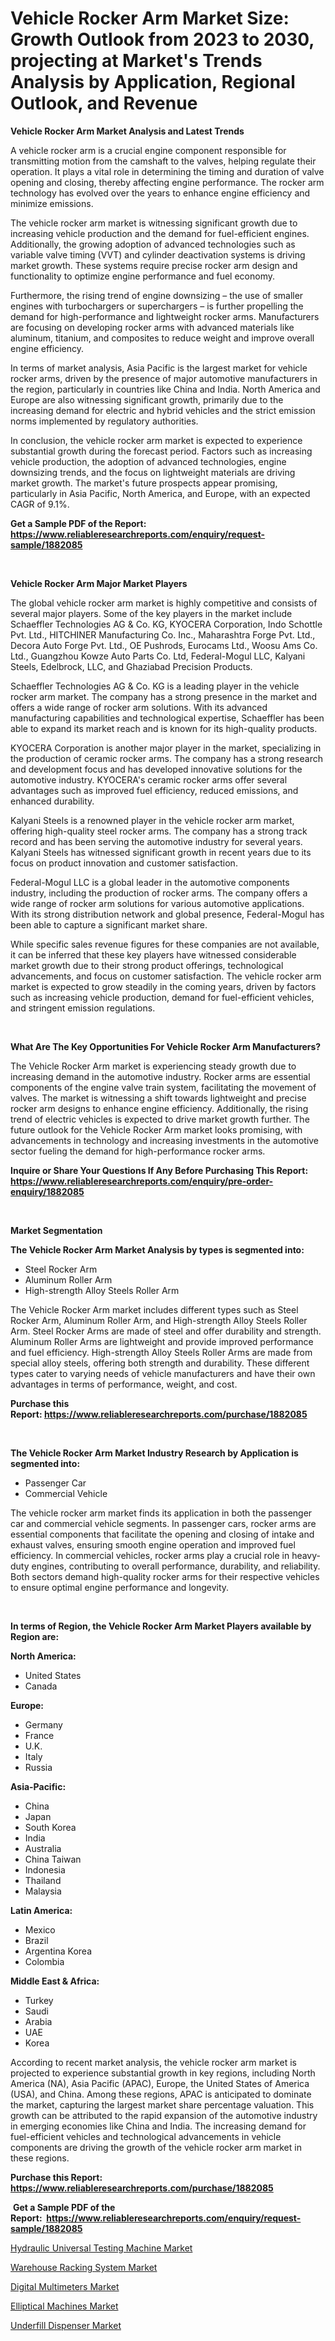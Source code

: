 <p><h1>Vehicle Rocker Arm Market Size: Growth Outlook from 2023 to 2030, projecting at Market's Trends Analysis by Application, Regional Outlook, and Revenue</h1></p><p><strong>Vehicle Rocker Arm Market Analysis and Latest Trends</strong></p>
<p><p>A vehicle rocker arm is a crucial engine component responsible for transmitting motion from the camshaft to the valves, helping regulate their operation. It plays a vital role in determining the timing and duration of valve opening and closing, thereby affecting engine performance. The rocker arm technology has evolved over the years to enhance engine efficiency and minimize emissions.</p><p>The vehicle rocker arm market is witnessing significant growth due to increasing vehicle production and the demand for fuel-efficient engines. Additionally, the growing adoption of advanced technologies such as variable valve timing (VVT) and cylinder deactivation systems is driving market growth. These systems require precise rocker arm design and functionality to optimize engine performance and fuel economy.</p><p>Furthermore, the rising trend of engine downsizing – the use of smaller engines with turbochargers or superchargers – is further propelling the demand for high-performance and lightweight rocker arms. Manufacturers are focusing on developing rocker arms with advanced materials like aluminum, titanium, and composites to reduce weight and improve overall engine efficiency.</p><p>In terms of market analysis, Asia Pacific is the largest market for vehicle rocker arms, driven by the presence of major automotive manufacturers in the region, particularly in countries like China and India. North America and Europe are also witnessing significant growth, primarily due to the increasing demand for electric and hybrid vehicles and the strict emission norms implemented by regulatory authorities.</p><p>In conclusion, the vehicle rocker arm market is expected to experience substantial growth during the forecast period. Factors such as increasing vehicle production, the adoption of advanced technologies, engine downsizing trends, and the focus on lightweight materials are driving market growth. The market's future prospects appear promising, particularly in Asia Pacific, North America, and Europe, with an expected CAGR of 9.1%.</p></p>
<p><strong>Get a Sample PDF of the Report:&nbsp; <a href="https://www.reliableresearchreports.com/enquiry/request-sample/1882085">https://www.reliableresearchreports.com/enquiry/request-sample/1882085</a></strong></p>
<p>&nbsp;</p>
<p><strong>Vehicle Rocker Arm Major Market Players</strong></p>
<p><p>The global vehicle rocker arm market is highly competitive and consists of several major players. Some of the key players in the market include Schaeffler Technologies AG & Co. KG, KYOCERA Corporation, Indo Schottle Pvt. Ltd., HITCHINER Manufacturing Co. Inc., Maharashtra Forge Pvt. Ltd., Decora Auto Forge Pvt. Ltd., OE Pushrods, Eurocams Ltd., Woosu Ams Co. Ltd., Guangzhou Kowze Auto Parts Co. Ltd, Federal-Mogul LLC, Kalyani Steels, Edelbrock, LLC, and Ghaziabad Precision Products.</p><p>Schaeffler Technologies AG & Co. KG is a leading player in the vehicle rocker arm market. The company has a strong presence in the market and offers a wide range of rocker arm solutions. With its advanced manufacturing capabilities and technological expertise, Schaeffler has been able to expand its market reach and is known for its high-quality products.</p><p>KYOCERA Corporation is another major player in the market, specializing in the production of ceramic rocker arms. The company has a strong research and development focus and has developed innovative solutions for the automotive industry. KYOCERA's ceramic rocker arms offer several advantages such as improved fuel efficiency, reduced emissions, and enhanced durability.</p><p>Kalyani Steels is a renowned player in the vehicle rocker arm market, offering high-quality steel rocker arms. The company has a strong track record and has been serving the automotive industry for several years. Kalyani Steels has witnessed significant growth in recent years due to its focus on product innovation and customer satisfaction.</p><p>Federal-Mogul LLC is a global leader in the automotive components industry, including the production of rocker arms. The company offers a wide range of rocker arm solutions for various automotive applications. With its strong distribution network and global presence, Federal-Mogul has been able to capture a significant market share.</p><p>While specific sales revenue figures for these companies are not available, it can be inferred that these key players have witnessed considerable market growth due to their strong product offerings, technological advancements, and focus on customer satisfaction. The vehicle rocker arm market is expected to grow steadily in the coming years, driven by factors such as increasing vehicle production, demand for fuel-efficient vehicles, and stringent emission regulations.</p></p>
<p>&nbsp;</p>
<p><strong>What Are The Key Opportunities For Vehicle Rocker Arm Manufacturers?</strong></p>
<p><p>The Vehicle Rocker Arm market is experiencing steady growth due to increasing demand in the automotive industry. Rocker arms are essential components of the engine valve train system, facilitating the movement of valves. The market is witnessing a shift towards lightweight and precise rocker arm designs to enhance engine efficiency. Additionally, the rising trend of electric vehicles is expected to drive market growth further. The future outlook for the Vehicle Rocker Arm market looks promising, with advancements in technology and increasing investments in the automotive sector fueling the demand for high-performance rocker arms.</p></p>
<p><strong>Inquire or Share Your Questions If Any Before Purchasing This Report: <a href="https://www.reliableresearchreports.com/enquiry/pre-order-enquiry/1882085">https://www.reliableresearchreports.com/enquiry/pre-order-enquiry/1882085</a></strong></p>
<p>&nbsp;</p>
<p><strong>Market Segmentation</strong></p>
<p><strong>The Vehicle Rocker Arm Market Analysis by types is segmented into:</strong></p>
<p><ul><li>Steel Rocker Arm</li><li>Aluminum Roller Arm</li><li>High-strength Alloy Steels Roller Arm</li></ul></p>
<p><p>The Vehicle Rocker Arm market includes different types such as Steel Rocker Arm, Aluminum Roller Arm, and High-strength Alloy Steels Roller Arm. Steel Rocker Arms are made of steel and offer durability and strength. Aluminum Roller Arms are lightweight and provide improved performance and fuel efficiency. High-strength Alloy Steels Roller Arms are made from special alloy steels, offering both strength and durability. These different types cater to varying needs of vehicle manufacturers and have their own advantages in terms of performance, weight, and cost.</p></p>
<p><strong>Purchase this Report:&nbsp;<a href="https://www.reliableresearchreports.com/purchase/1882085">https://www.reliableresearchreports.com/purchase/1882085</a></strong></p>
<p>&nbsp;</p>
<p><strong>The Vehicle Rocker Arm Market Industry Research by Application is segmented into:</strong></p>
<p><ul><li>Passenger Car</li><li>Commercial Vehicle</li></ul></p>
<p><p>The vehicle rocker arm market finds its application in both the passenger car and commercial vehicle segments. In passenger cars, rocker arms are essential components that facilitate the opening and closing of intake and exhaust valves, ensuring smooth engine operation and improved fuel efficiency. In commercial vehicles, rocker arms play a crucial role in heavy-duty engines, contributing to overall performance, durability, and reliability. Both sectors demand high-quality rocker arms for their respective vehicles to ensure optimal engine performance and longevity.</p></p>
<p>&nbsp;</p>
<p><strong>In terms of Region, the Vehicle Rocker Arm Market Players available by Region are:</strong></p>
<p>
    <p> <strong> North America: </strong>
        <ul>
            <li>United States</li>
            <li>Canada</li>
        </ul>
        </p> 
    <p> <strong> Europe: </strong>
        <ul>
            <li>Germany</li>
            <li>France</li>
            <li>U.K.</li>
            <li>Italy</li>
            <li>Russia</li>
        </ul>
        </p> 
    <p> <strong> Asia-Pacific: </strong>
        <ul>
            <li>China</li>
            <li>Japan</li>
            <li>South Korea</li>
            <li>India</li>
            <li>Australia</li>
            <li>China Taiwan</li>
            <li>Indonesia</li>
            <li>Thailand</li>
            <li>Malaysia</li>
        </ul>
        </p> 
    <p> <strong> Latin America: </strong>
        <ul>
            <li>Mexico</li>
            <li>Brazil</li>
            <li>Argentina Korea</li>
            <li>Colombia</li>
        </ul>
        </p> 
    <p> <strong> Middle East & Africa: </strong>
        <ul>
            <li>Turkey</li>
            <li>Saudi</li>
            <li>Arabia</li>
            <li>UAE</li>
            <li>Korea</li>
        </ul>
    </p>
    </p>
<p><p>According to recent market analysis, the vehicle rocker arm market is projected to experience substantial growth in key regions, including North America (NA), Asia Pacific (APAC), Europe, the United States of America (USA), and China. Among these regions, APAC is anticipated to dominate the market, capturing the largest market share percentage valuation. This growth can be attributed to the rapid expansion of the automotive industry in emerging economies like China and India. The increasing demand for fuel-efficient vehicles and technological advancements in vehicle components are driving the growth of the vehicle rocker arm market in these regions.</p></p>
<p><strong>Purchase this Report: <a href="https://www.reliableresearchreports.com/purchase/1882085">https://www.reliableresearchreports.com/purchase/1882085</a></strong></p>
<p>&nbsp;<strong>Get a Sample PDF of the Report:&nbsp;&nbsp;<a href="https://www.reliableresearchreports.com/enquiry/request-sample/1882085">https://www.reliableresearchreports.com/enquiry/request-sample/1882085</a></strong></p>
<p><strong></strong></p>
<p><p><a href="https://medium.com/@lap.snake.again/hydraulic-universal-testing-machine-market-size-reveals-the-best-marketing-channels-in-global-a6ffad3c0a52">Hydraulic Universal Testing Machine Market</a></p><p><a href="https://medium.com/@pair.holy.proof/warehouse-racking-system-market-exploring-market-share-market-trends-and-future-growth-9544d2dd32fe">Warehouse Racking System Market</a></p><p><a href="https://www.linkedin.com/pulse/digital-multimeters-market-research-report-unlocks-analysis-cbnlf/">Digital Multimeters Market</a></p><p><a href="https://www.linkedin.com/pulse/elliptical-machines-market-challenges-opportunities-growth-n5xuf/">Elliptical Machines Market</a></p><p><a href="https://www.linkedin.com/pulse/underfill-dispenser-market-challenges-opportunities-growth-j0bgf/">Underfill Dispenser Market</a></p></p>
